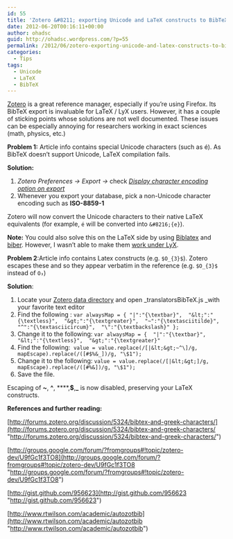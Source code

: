 ```yaml
---
id: 55
title: 'Zotero &#8211; exporting Unicode and LaTeX constructs to BibTeX'
date: 2012-06-20T00:16:11+00:00
author: ohadsc
guid: http://ohadsc.wordpress.com/?p=55
permalink: /2012/06/zotero-exporting-unicode-and-latex-constructs-to-bibtex/
categories:
  - Tips
tags:
  - Unicode
  - LaTeX
  - BibTeX
---
```

[Zotero](http://www.zotero.org/ "Zotero") is a great reference manager, especially if you&#8217;re using Firefox. Its BibTeX export is invaluable for LaTeX / LyX users. However, it has a couple of sticking points whose solutions are not well documented. These issues can be especially annoying for researchers working in exact sciences (math, physics, etc.)

**Problem 1:** Article info contains special Unicode characters (such as é). As BibTeX doesn&#8217;t support Unicode, LaTeX compilation fails.

**Solution:** 

  1. _Zotero Preferences -> Export ->_ check _[Display character encoding option on export](http://www.zotero.org/support/preferences/export "Display character encoding option on export")_
  2. Whenever you export your database, pick a non-Unicode character encoding such as **ISO-8859-1**

Zotero will now convert the Unicode characters to their native LaTeX equivalents (for example, `é` will be converted into `&#8216;{e}`).

**Note:** You could also solve this on the LaTeX side by using [Biblatex](ftp://www.ctan.org/ctan/macros/latex/exptl/biblatex/doc/biblatex.pdf "Biblatex") and [biber](http://biblatex-biber.sourceforge.net/ "Biber"). However, I wasn&#8217;t able to make them [work under LyX](http://wiki.lyx.org/BibTeX/Biblatex#using-biber "work with LyX").

**Problem 2**:Article info contains Latex constructs (e.g. `$O_{3}$`). Zotero escapes these and so they appear verbatim in the reference (e.g. `$O_{3}$` instead of `O₃`)

**Solution**:

  1. Locate your [Zotero data directory](http://www.zotero.org/support/zotero_data "Zotero data directory") and open _translatorsBibTeX.js _with your favorite text editor
  2. Find the following : `var alwaysMap = { "|":"{\textbar}",  "&lt;":"{\textless}",  "&gt;":"{\textgreater}",  "~":"{\textasciitilde}",  "^":"{\textasciicircum}",  "\":"{\textbackslash}" };`
  3. Change it to the following: `var alwaysMap = {  "|":"{\textbar}",  "&lt;":"{\textless}",  "&gt;":"{\textgreater}"`
  3. Find the following:  `value = value.replace(/[|&lt;&gt;~^\]/g, mapEscape).replace(/([#$%&_])/g, "\$1");`
  4. Change it to the following: `value = value.replace(/[|&lt;&gt;]/g, mapEscape).replace(/([#%&])/g, "\$1");`
  4. Save the file.

Escaping of **~**, **^**, ****,**$**,**_** is now disabled, preserving your LaTeX constructs.

**References and further reading:**

[http://forums.zotero.org/discussion/5324/bibtex-and-greek-characters/](http://forums.zotero.org/discussion/5324/bibtex-and-greek-characters/ "http://forums.zotero.org/discussion/5324/bibtex-and-greek-characters/")

[http://groups.google.com/forum/?fromgroups#!topic/zotero-dev/U9fGc1f3TO8](http://groups.google.com/forum/?fromgroups#!topic/zotero-dev/U9fGc1f3TO8 "http://groups.google.com/forum/?fromgroups#!topic/zotero-dev/U9fGc1f3TO8")

[http://gist.github.com/956623](http://gist.github.com/956623 "http://gist.github.com/956623")

[http://www.rtwilson.com/academic/autozotbib](http://www.rtwilson.com/academic/autozotbib "http://www.rtwilson.com/academic/autozotbib")